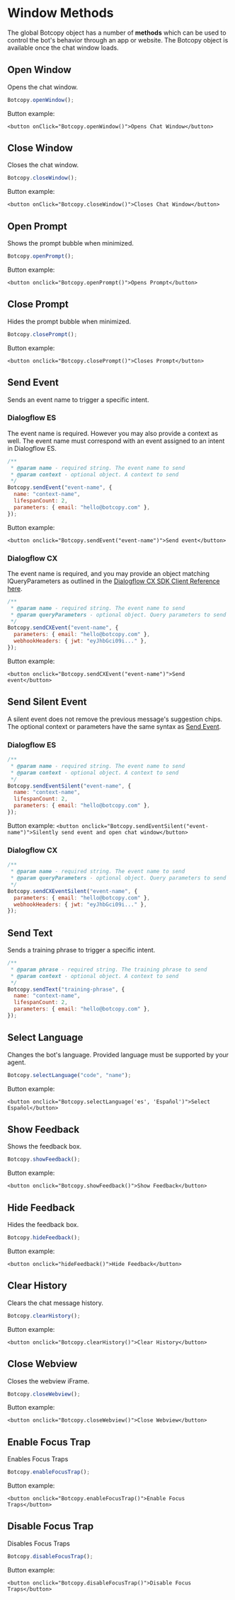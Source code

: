 # Window Methods

The global Botcopy object has a number of **methods** which can be used to control the bot's behavior through an app or website. The Botcopy object is available once the chat window loads.

## Open Window

Opens the chat window.

```js
Botcopy.openWindow();
```

Button example:

`<button onClick="Botcopy.openWindow()">Opens Chat Window</button>`

## Close Window

Closes the chat window.

```js
Botcopy.closeWindow();
```

Button example:

`<button onClick="Botcopy.closeWindow()">Closes Chat Window</button>`

## Open Prompt

Shows the prompt bubble when minimized.

```js
Botcopy.openPrompt();
```

Button example:

`<button onclick="Botcopy.openPrompt()">Opens Prompt</button>`

## Close Prompt

Hides the prompt bubble when minimized.

```js
Botcopy.closePrompt();
```

Button example:

`<button onclick="Botcopy.closePrompt()">Closes Prompt</button>`

## Send Event

Sends an event name to trigger a specific intent.

### Dialogflow ES

The event name is required. However you may also provide a context as well. The event name must correspond with an event assigned to an intent in Dialogflow ES.

```js
/**
 * @param name - required string. The event name to send
 * @param context - optional object. A context to send
 */
Botcopy.sendEvent("event-name", {
  name: "context-name",
  lifespanCount: 2,
  parameters: { email: "hello@botcopy.com" },
});
```

Button example:

`<button onclick="Botcopy.sendEvent("event-name")">Send event</button>`

### Dialogflow CX

The event name is required, and you may provide an object matching IQueryParameters as outlined in the [Dialogflow CX SDK Client Reference here](https://googleapis.dev/nodejs/dialogflow-cx/latest/google.cloud.dialogflow.cx.v3beta1.IQueryParameters.html).

```js
/**
 * @param name - required string. The event name to send
 * @param queryParameters - optional object. Query parameters to send
 */
Botcopy.sendCXEvent("event-name", {
  parameters: { email: "hello@botcopy.com" },
  webhookHeaders: { jwt: "eyJhbGci09i..." },
});
```

Button example:

`<button onclick="Botcopy.sendCXEvent("event-name")">Send event</button>`

## Send Silent Event

A silent event does not remove the previous message's suggestion chips. The optional context or parameters have the same syntax as [Send Event](window/methods?id=send-event).

### Dialogflow ES

```js
/**
 * @param name - required string. The event name to send
 * @param context - optional object. A context to send
 */
Botcopy.sendEventSilent("event-name", {
  name: "context-name",
  lifespanCount: 2,
  parameters: { email: "hello@botcopy.com" },
});
```

Button example:
`<button onclick="Botcopy.sendEventSilent("event-name")">Silently send event and open chat window</button>`

### Dialogflow CX

```js
/**
 * @param name - required string. The event name to send
 * @param queryParameters - optional object. Query parameters to send
 */
Botcopy.sendCXEventSilent("event-name", {
  parameters: { email: "hello@botcopy.com" },
  webhookHeaders: { jwt: "eyJhbGci09i..." },
});
```

## Send Text

Sends a training phrase to trigger a specific intent.

```js
/**
 * @param phrase - required string. The training phrase to send
 * @param context - optional object. A context to send
 */
Botcopy.sendText("training-phrase", {
  name: "context-name",
  lifespanCount: 2,
  parameters: { email: "hello@botcopy.com" },
});
```

## Select Language

Changes the bot's language. Provided language must be supported by your agent.

```js
Botcopy.selectLanguage("code", "name");
```

Button example:

`<button onclick="Botcopy.selectLanguage('es', 'Español')">Select Español</button>`

## Show Feedback

Shows the feedback box.

```js
Botcopy.showFeedback();
```

Button example:

`<button onclick="Botcopy.showFeedback()">Show Feedback</button>`

## Hide Feedback

Hides the feedback box.

```js
Botcopy.hideFeedback();
```

Button example:

`<button onclick="hideFeedback()">Hide Feedback</button>`

## Clear History

Clears the chat message history.

```js
Botcopy.clearHistory();
```

Button example:

`<button onclick="Botcopy.clearHistory()">Clear History</button>`

## Close Webview

Closes the webview iFrame.

```js
Botcopy.closeWebview();
```

Button example:

`<button onclick="Botcopy.closeWebview()">Close Webview</button>`

## Enable Focus Trap

Enables Focus Traps

```js
Botcopy.enableFocusTrap();
```

Button example:

`<button onclick="Botcopy.enableFocusTrap()">Enable Focus Traps</button>`

## Disable Focus Trap

Disables Focus Traps

```js
Botcopy.disableFocusTrap();
```

Button example:

`<button onclick="Botcopy.disableFocusTrap()">Disable Focus Traps</button>`
